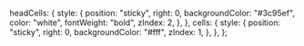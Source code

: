   headCells: {
    style: {
      position: "sticky",
      right: 0,
      backgroundColor: "#3c95ef",
      color: "white",
      fontWeight: "bold",
      zIndex: 2,
    },
  },
  cells: {
    style: {
      position: "sticky",
      right: 0,
      backgroundColor: "#fff",
      zIndex: 1,
    },
  },
};